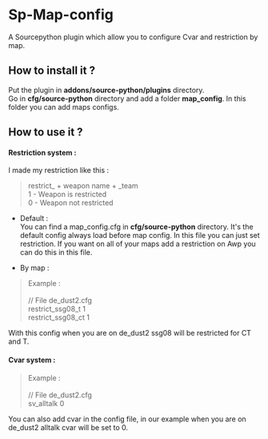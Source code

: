 # Sp-Map-config
A Sourcepython plugin which allow you to configure Cvar and restriction by map.

<h2>How to install it ?</h2>

Put the plugin in <b>addons/source-python/plugins</b> directory.<br>
Go in <b>cfg/source-python</b> directory and add a folder <b>map_config</b>. In this folder you can add maps configs.

<h2>How to use it ?</h2>

<h4>Restriction system :</h4>

I made my restriction like this :
> restrict_ + weapon name + _team <br>
1 - Weapon is restricted<br>
0 - Weapon not restricted

- Default :<br>
You can find a map_config.cfg in <b>cfg/source-python</b> directory. It's the default config always load before map config. In this file you can just set restriction. If you want on all of your maps add a restriction on Awp you can do this in this file.

- By map :
>Example :<br><br>
// File de_dust2.cfg<br>
restrict_ssg08_t 1<br>
restrict_ssg08_ct 1

With this config when you are on de_dust2 ssg08 will be restricted for CT and T.

<h4>Cvar system :</h4>

>Example :<br><br>
// File de_dust2.cfg<br>
sv_alltalk 0

You can also add cvar in the config file, in our example when you are on de_dust2 alltalk cvar will be set to 0.

